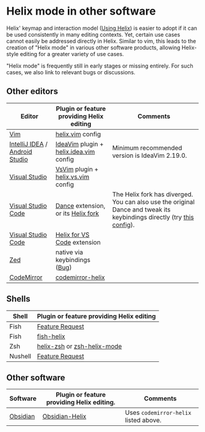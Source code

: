 # Helix mode in other software

Helix' keymap and interaction model ([Using Helix](#usage.md)) is easier to adopt if it can be used consistently in many editing contexts. Yet, certain use cases cannot easily be addressed directly in Helix. Similar to vim, this leads to the creation of "Helix mode" in various other software products, allowing Helix-style editing for a greater variety of use cases.

"Helix mode" is frequently still in early stages or missing entirely. For such cases, we also link to relevant bugs or discussions.

## Other editors

| Editor | Plugin or feature providing Helix editing | Comments
| --- | --- | --- |
| [Vim](https://www.vim.org/) | [helix.vim](https://github.com/chtenb/helix.vim) config |
| [IntelliJ IDEA](https://www.jetbrains.com/idea/) / [Android Studio](https://developer.android.com/studio)| [IdeaVim](https://plugins.jetbrains.com/plugin/164-ideavim) plugin + [helix.idea.vim](https://github.com/chtenb/helix.vim) config | Minimum recommended version is IdeaVim 2.19.0.
| [Visual Studio](https://visualstudio.microsoft.com/) | [VsVim](https://marketplace.visualstudio.com/items?itemName=JaredParMSFT.VsVim) plugin + [helix.vs.vim](https://github.com/chtenb/helix.vim) config | 
| [Visual Studio Code](https://code.visualstudio.com/) | [Dance](https://marketplace.visualstudio.com/items?itemName=gregoire.dance) extension, or its [Helix fork](https://marketplace.visualstudio.com/items?itemName=kend.dancehelixkey) | The Helix fork has diverged. You can also use the original Dance and tweak its keybindings directly (try [this config](https://github.com/71/dance/issues/299#issuecomment-1655509531)).
| [Visual Studio Code](https://code.visualstudio.com/) | [Helix for VS Code](https://marketplace.visualstudio.com/items?itemName=jasew.vscode-helix-emulation) extension|
| [Zed](https://zed.dev/) | native via keybindings ([Bug](https://github.com/zed-industries/zed/issues/4642)) |
| [CodeMirror](https://codemirror.net/) | [codemirror-helix](https://gitlab.com/_rvidal/codemirror-helix) |


## Shells

| Shell | Plugin or feature providing Helix editing 
| --- | --- 
| Fish | [Feature Request](https://github.com/fish-shell/fish-shell/issues/7748) 
| Fish | [fish-helix](https://github.com/sshilovsky/fish-helix/tree/main) 
| Zsh | [helix-zsh](https://github.com/john-h-k/helix-zsh) or [zsh-helix-mode](https://github.com/Multirious/zsh-helix-mode)
| Nushell | [Feature Request](https://github.com/nushell/reedline/issues/639) 

## Other software

| Software | Plugin or feature providing Helix editing. | Comments
| --- | --- | --- |
| [Obsidian](https://obsidian.md/) | [Obsidian-Helix](https://github.com/Sinono3/obsidian-helix) | Uses `codemirror-helix` listed above.
